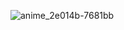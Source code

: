 ![anime_2e014b-7681bb](https://user-images.githubusercontent.com/104694887/173633580-86d17245-2b58-42e5-b4ed-3f28f6978584.jpg)

